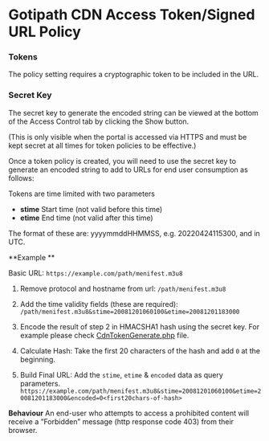 # Gotipath CDN Access Token/Signed URL Policy


### Tokens
The policy setting requires a cryptographic token to be included in the URL. 

### Secret Key
The secret key to generate the encoded string can be viewed at the bottom of the Access Control tab by clicking the Show button. 


(This is only visible when the portal is accessed via HTTPS and must be kept secret at all times for token policies to be effective.)

Once a token policy is created, you will need to use the secret key to generate an encoded string to add to
URLs for end user consumption as follows: 

Tokens are time limited with two parameters
* **stime** Start time (not valid before this time)
* **etime** End time (not valid after this time)

The format of these are: yyyymmddHHMMSS, e.g. 20220424115300, and in UTC.


**Example **

Basic URL: 
`https://example.com/path/menifest.m3u8`

1. Remove protocol and hostname from url: 
`/path/menifest.m3u8 `

2. Add the time validity fields (these are required): 
`/path/menifest.m3u8&stime=20081201060100&etime=20081201183000 `

3. Encode the result of step 2 in HMACSHA1 hash using the secret key. For example please check [CdnTokenGenerate.php](https://github.com/GotipathTeam/gotipathcdn-token/blob/main/CdnTokenGenerate.php) file.

4. Calculate Hash: Take the first 20 characters of the hash and add `0` at the beginning.

5. Build Final URL: Add the `stime`, `etime` & `encoded` data as query parameters.
`https://example.com/path/menifest.m3u8&stime=20081201060100&etime=20081201183000&encoded=0<first20chars-of-hash>`


**Behaviour**
An end-user who attempts to access a prohibited content will receive a ”Forbidden” message (http response code 403) from their browser.

